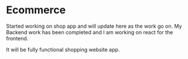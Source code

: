 # Ecommerce
Started working on shop app and will update here as the work go on. My Backend work has been completed and I am working on react for the frontend.

It will be fully functional shopping website app.
